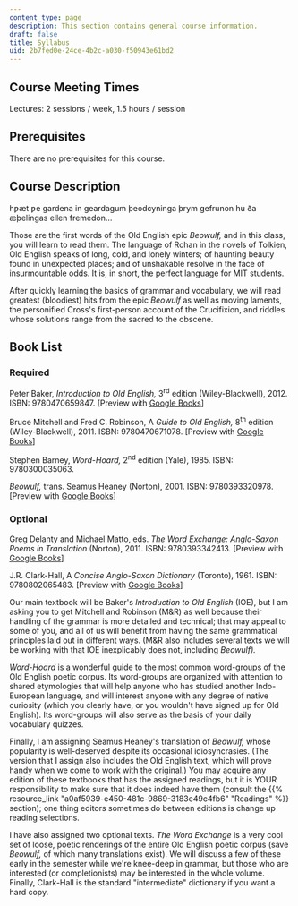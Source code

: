 ```yaml
---
content_type: page
description: This section contains general course information.
draft: false
title: Syllabus
uid: 2b7fed0e-24ce-4b2c-a030-f50943e61bd2
---
```

## Course Meeting Times

Lectures: 2 sessions / week, 1.5 hours / session

## Prerequisites

There are no prerequisites for this course.

## Course Description

hƿæt ƿe gardena in geardagum þeodcyninga þrym gefrunon hu ða æþelingas ellen fremedon…

Those are the first words of the Old English epic *Beowulf,* and in this class, you will learn to read them. The language of Rohan in the novels of Tolkien, Old English speaks of long, cold, and lonely winters; of haunting beauty found in unexpected places; and of unshakable resolve in the face of insurmountable odds. It is, in short, the perfect language for MIT students.

After quickly learning the basics of grammar and vocabulary, we will read greatest (bloodiest) hits from the epic *Beowulf* as well as moving laments, the personified Cross's first-person account of the Crucifixion, and riddles whose solutions range from the sacred to the obscene.

## Book List

### Required

Peter Baker, *Introduction to Old English,* 3<sup>rd</sup> edition (Wiley-Blackwell), 2012. ISBN: 9780470659847. \[Preview with [Google Books](https://www.google.com/books/edition/Introduction_to_Old_English/plIqudth2IwC?hl=en&gbpv=1)\]

Bruce Mitchell and Fred C. Robinson, A *Guide to Old English,* 8<sup>th</sup> edition (Wiley-Blackwell), 2011. ISBN: ‎9780470671078. \[Preview with [Google Books](https://www.google.com/books/edition/A_Guide_to_Old_English/hwzlYFlKlOoC?hl=en&gbpv=1)\]

Stephen Barney, *Word-Hoard,* 2<sup>nd</sup> edition (Yale), 1985. ISBN: ‎9780300035063. 

*Beowulf,* trans. Seamus Heaney (Norton), 2001. ISBN: ‎9780393320978. \[Preview with [Google Books](https://www.google.com/books/edition/Beowulf_a_New_Verse_Translation_Bilingua/m-7crEM3A0AC?hl=en&gbpv=1)\]

### Optional

Greg Delanty and Michael Matto, eds. *The Word Exchange: Anglo-Saxon Poems in Translation* (Norton), 2011. ISBN: ‎9780393342413. \[Preview with [Google Books](https://www.google.com/books/edition/The_Word_Exchange_Anglo_Saxon_Poems_in_T/qEWVeKy3vtMC?hl=en&gbpv=1)\]

J.R. Clark-Hall, A *Concise Anglo-Saxon Dictionary* (Toronto), 1961. ISBN: 9780802065483. \[Preview with [Google Books](https://www.google.com/books/edition/A_Concise_Anglo_Saxon_Dictionary/eLYiXNHnQWsC?hl=en&gbpv=1)\]

Our main textbook will be Baker's *Introduction to Old English* (IOE), but I am asking you to get Mitchell and Robinson (M&R) as well because their handling of the grammar is more detailed and technical; that may appeal to some of you, and all of us will benefit from having the same grammatical principles laid out in different ways. (M&R also includes several texts we will be working with that IOE inexplicably does not, including *Beowulf).*

*Word-Hoard* is a wonderful guide to the most common word-groups of the Old English poetic corpus. Its word-groups are organized with attention to shared etymologies that will help anyone who has studied another Indo-European language, and will interest anyone with any degree of native curiosity (which you clearly have, or you wouldn't have signed up for Old English). Its word-groups will also serve as the basis of your daily vocabulary quizzes.

Finally, I am assigning Seamus Heaney's translation of *Beowulf,* whose popularity is well-deserved despite its occasional idiosyncrasies. (The version that I assign also includes the Old English text, which will prove handy when we come to work with the original.) You may acquire any edition of these textbooks that has the assigned readings, but it is YOUR responsibility to make sure that it does indeed have them (consult the {{% resource_link "a0af5939-e450-481c-9869-3183e49c4fb6" "Readings" %}} section); one thing editors sometimes do between editions is change up reading selections.

I have also assigned two optional texts. *The Word Exchange* is a very cool set of loose, poetic renderings of the entire Old English poetic corpus (save *Beowulf,* of which many translations exist). We will discuss a few of these early in the semester while we're knee-deep in grammar, but those who are interested (or completionists) may be interested in the whole volume. Finally, Clark-Hall is the standard "intermediate" dictionary if you want a hard copy.